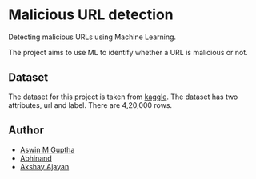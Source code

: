 # Malicious URL detection
Detecting malicious URLs using Machine Learning.

The project aims to use ML to identify whether a URL is malicious or not. 

## Dataset
The dataset for this project is taken from [kaggle](https://www.kaggle.com/antonyj453/urldataset). The dataset has two attributes, url and label. There are 4,20,000 rows.

## Author
* [Aswin M Guptha](https://twitter.com/aswinmguptha)
* [Abhinand](https://twitter.com/abx1__)
* [Akshay Ajayan](https://twitter.com/r00tus3r)
